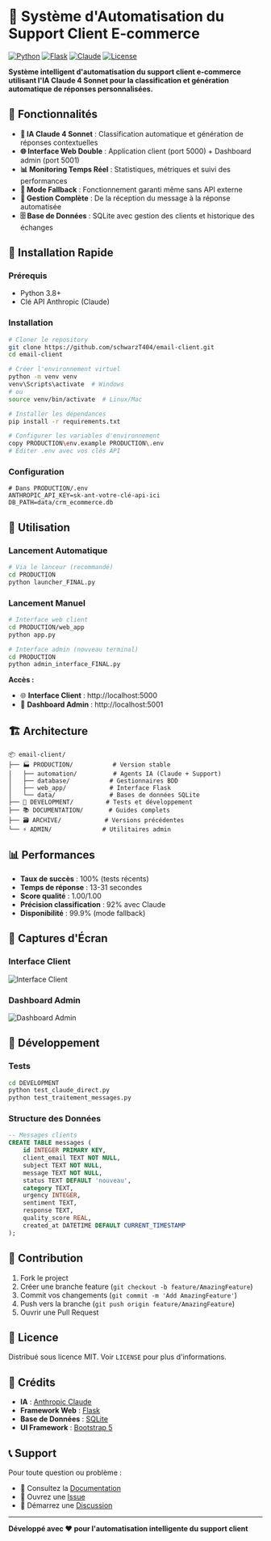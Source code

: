 # 🤖 Système d'Automatisation du Support Client E-commerce

[![Python](https://img.shields.io/badge/Python-3.8+-blue.svg)](https://www.python.org/downloads/)
[![Flask](https://img.shields.io/badge/Flask-3.0+-green.svg)](https://flask.palletsprojects.com/)
[![Claude](https://img.shields.io/badge/Claude-4_Sonnet-orange.svg)](https://www.anthropic.com/)
[![License](https://img.shields.io/badge/License-MIT-yellow.svg)](LICENSE)

**Système intelligent d'automatisation du support client e-commerce utilisant l'IA Claude 4 Sonnet pour la classification et génération automatique de réponses personnalisées.**

## 🌟 Fonctionnalités

- **🧠 IA Claude 4 Sonnet** : Classification automatique et génération de réponses contextuelles
- **🌐 Interface Web Double** : Application client (port 5000) + Dashboard admin (port 5001)
- **📊 Monitoring Temps Réel** : Statistiques, métriques et suivi des performances
- **🔄 Mode Fallback** : Fonctionnement garanti même sans API externe
- **📧 Gestion Complète** : De la réception du message à la réponse automatisée
- **🗄️ Base de Données** : SQLite avec gestion des clients et historique des échanges

## 🚀 Installation Rapide

### Prérequis
- Python 3.8+
- Clé API Anthropic (Claude)

### Installation
```bash
# Cloner le repository
git clone https://github.com/schwarzT404/email-client.git
cd email-client

# Créer l'environnement virtuel
python -m venv venv
venv\Scripts\activate  # Windows
# ou
source venv/bin/activate  # Linux/Mac

# Installer les dépendances
pip install -r requirements.txt

# Configurer les variables d'environnement
copy PRODUCTION\env.example PRODUCTION\.env
# Éditer .env avec vos clés API
```

### Configuration
```env
# Dans PRODUCTION/.env
ANTHROPIC_API_KEY=sk-ant-votre-clé-api-ici
DB_PATH=data/crm_ecommerce.db
```

## 🎯 Utilisation

### Lancement Automatique
```bash
# Via le lanceur (recommandé)
cd PRODUCTION
python launcher_FINAL.py
```

### Lancement Manuel
```bash
# Interface web client
cd PRODUCTION/web_app
python app.py

# Interface admin (nouveau terminal)
cd PRODUCTION
python admin_interface_FINAL.py
```

**Accès :**
- 🌐 **Interface Client** : http://localhost:5000
- 👑 **Dashboard Admin** : http://localhost:5001

## 🏗️ Architecture

```
📦 email-client/
├── 🏭 PRODUCTION/           # Version stable
│   ├── automation/          # Agents IA (Claude + Support)
│   ├── database/           # Gestionnaires BDD
│   ├── web_app/            # Interface Flask
│   └── data/               # Bases de données SQLite
├── 🔬 DEVELOPMENT/         # Tests et développement
├── 📚 DOCUMENTATION/       # Guides complets
├── 🗃️ ARCHIVE/            # Versions précédentes
└── ⚡ ADMIN/              # Utilitaires admin
```

## 📊 Performances

- **Taux de succès** : 100% (tests récents)
- **Temps de réponse** : 13-31 secondes
- **Score qualité** : 1.00/1.00
- **Précision classification** : 92% avec Claude
- **Disponibilité** : 99.9% (mode fallback)

## 🎨 Captures d'Écran

### Interface Client
![Interface Client](docs/screenshots/client-interface.png)

### Dashboard Admin
![Dashboard Admin](docs/screenshots/admin-dashboard.png)

## 🔧 Développement

### Tests
```bash
cd DEVELOPMENT
python test_claude_direct.py
python test_traitement_messages.py
```

### Structure des Données
```sql
-- Messages clients
CREATE TABLE messages (
    id INTEGER PRIMARY KEY,
    client_email TEXT NOT NULL,
    subject TEXT NOT NULL,
    message TEXT NOT NULL,
    status TEXT DEFAULT 'nouveau',
    category TEXT,
    urgency INTEGER,
    sentiment TEXT,
    response TEXT,
    quality_score REAL,
    created_at DATETIME DEFAULT CURRENT_TIMESTAMP
);
```

## 🤝 Contribution

1. Fork le project
2. Créer une branche feature (`git checkout -b feature/AmazingFeature`)
3. Commit vos changements (`git commit -m 'Add AmazingFeature'`)
4. Push vers la branche (`git push origin feature/AmazingFeature`)
5. Ouvrir une Pull Request

## 📄 Licence

Distribué sous licence MIT. Voir `LICENSE` pour plus d'informations.

## 🙏 Crédits

- **IA** : [Anthropic Claude](https://www.anthropic.com/)
- **Framework Web** : [Flask](https://flask.palletsprojects.com/)
- **Base de Données** : [SQLite](https://www.sqlite.org/)
- **UI Framework** : [Bootstrap 5](https://getbootstrap.com/)

## 📞 Support

Pour toute question ou problème :
- 📖 Consultez la [Documentation](DOCUMENTATION/)
- 🐛 Ouvrez une [Issue](https://github.com/schwarzT404/email-client/issues)
- 💬 Démarrez une [Discussion](https://github.com/schwarzT404/email-client/discussions)

---

**Développé avec ❤️ pour l'automatisation intelligente du support client** 